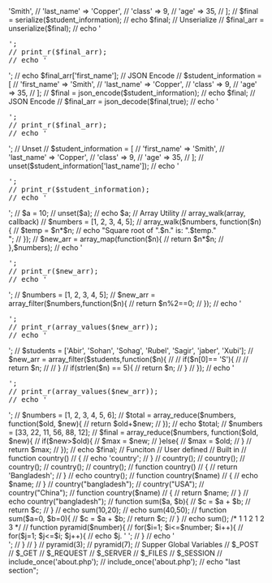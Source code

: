 <?php
// Serialize
// $student_information = [
//     'first_name' => 'Smith',
//     'last_name' => 'Copper',
//     'class' => 9,
//     'age' => 35,
// ];
// $final = serialize($student_information);
// echo $final;


// Unserialize
// $final_arr = unserialize($final);
// echo '<pre>';
// print_r($final_arr);
// echo '</pre>';
// echo $final_arr['first_name'];


// JSON Encode
// $student_information = [
//     'first_name' => 'Smith',
//     'last_name' => 'Copper',
//     'class' => 9,
//     'age' => 35,
// ];
// $final = json_encode($student_information);
// echo $final;



// JSON Encode
// $final_arr = json_decode($final,true);
// echo '<pre>';
// print_r($final_arr);
// echo '</pre>';


// Unset

// $student_information = [
//     'first_name' => 'Smith',
//     'last_name' => 'Copper',
//     'class' => 9,
//     'age' => 35,
// ];
// unset($student_information['last_name']);
// echo '<pre>';
// print_r($student_information);
// echo '</pre>';

// $a = 10;
// unset($a);
// echo $a;


// Array Utility
// array_walk(array, callback)

// $numbers = [1, 2, 3, 4, 5];
// array_walk($numbers, function($n){
//     $temp = $n*$n;
//   echo "Square root of ".$n." is: ".$temp."<br>";
// });

// $new_arr = array_map(function($n){
//   return $n*$n;
// },$numbers);
// echo '<pre>';
// print_r($new_arr);
// echo '</pre>';


// $numbers = [1, 2, 3, 4, 5];
// $new_arr = array_filter($numbers,function($n){
//   return $n%2==0;
// });
// echo '<pre>';
// print_r(array_values($new_arr));
// echo '</pre>';


// $students = ['Abir', 'Sohan', 'Sohag', 'Rubel', 'Sagir', 'jaber', 'Xubi'];
// $new_arr = array_filter($students,function($n){
//   // if($n[0]== 'S'){
//   //   return $n;
//   // }
//     if(strlen($n) == 5){
//       return $n;
//     }
// });
// echo '<pre>';
// print_r(array_values($new_arr));
// echo '</pre>';


// $numbers = [1, 2, 3, 4, 5, 6];
// $total = array_reduce($numbers, function($old, $new){
//   return $old+$new;
// });
// echo $total;

// $numbers = [33, 22, 11, 56, 88, 12];
// $final = array_reduce($numbers, function($old, $new){
//   if($new>$old){
//     $max = $new;
//   }else{
//     $max = $old;
//   }
//   return $max;
// });
// echo $final;



// Funciton
// User defined
// Built in


// function country()
// {
//   echo 'country';
// }
// country();
// country();
// country();
// country();
// country();


// function country()
// {
//   return 'Bangladesh';
// }
// echo country();


// function country($name)
// {
//   echo $name;
// }
// country("bangladesh");
// country("USA");
// country("China");


// function country($name)
// {
//   return $name;
// }
// echo country("bangladesh");


// function sum($a, $b){
//   $c = $a + $b;
//   return $c;
// }

// echo sum(10,20);
// echo sum(40,50);


// function sum($a=0, $b=0){
//   $c = $a + $b;
//   return $c;
// }

// echo sum();



/*
1
1 2
1 2 3
*/
// function pyramid($number){
//   for($i=1; $i<=$number; $i++){
//     for($j=1; $j<=$i; $j++){
//       echo $j. ' ';
//     }
//     echo '<br>';
//   }
// }
// pyramid(3);
// pyramid(7);


// Supper Global Variables

// $_POST
// $_GET
// $_REQUEST
// $_SERVER
// $_FILES
// $_SESSION

// include_once('about.php');
// include_once('about.php');

// echo "last section";
